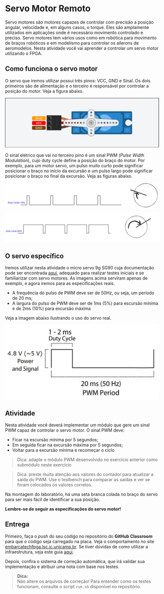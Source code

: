 # Servo Motor Remoto

Servo motores são motores capazes de controlar com precisão a posição angular, velocidade e, em alguns casos, o torque. Eles são amplamente utilizados em aplicações onde é necessário movimento controlado e preciso. Servo motores tem vários usos como em robótica para movimento de braços robóticos e em modelismo para controlar os ailerons de aeromodelos. Nesta atividade você vai aprender a controlar um servo motor utilizando o FPGA.

## Como funciona o servo motor

O servo que iremos utilizar possui três pinos: VCC, GND e Sinal. Os dois primeiros são de alimentação e o terceiro é responsável por controlar a posição do motor. Veja a figura abaixo.

![servo](imgs/pinos_servo.png)

O sinal elétrico que vai no terceiro pino é um sinal PWM (*Pulse Width Modulation*), cujo duty cycle define a posição do braço do motor. Por exemplo, para um motor servo, um pulso muito curto pode significar posicionar o braço no início da excursão e um pulso largo pode significar posicionar o braço no final da excursão. Veja as figuras abaixo.

![servo_curto](imgs/servo_curto.png)

![servo_longo](imgs/servo_longo.png)

## O servo específico

Iremos utilizar nesta atividade o micro servo 9g SG90 cuja documentação pode ser encontrada [aqui](http://www.ee.ic.ac.uk/pcheung/teaching/DE1_EE/stores/sg90_datasheet.pdf), adequado para realizar testes iniciais e se familiarizar com servo motores. As imagens acima serviram apenas de exemplo, e agora iremos para as especificações reais.

- A frequência do pulso de PWM deve ser de 50Hz, ou seja, um período de 20 ms;
- A largura do pulso de PWM deve ser de 1ms (5%) para escursão mínima e de 2ms (10%) para excursão máxima

Veja a imagem abaixo ilustrando o uso do servo real.

![servo_real](imgs/servo_real.png)

## Atividade

Nesta atividade você deverá implementar um módulo que gere um sinal PWM capaz de controlar o servo motor. O sinal PWM deve:

- Ficar na escursão mínima por 5 segundos;
- Em seguida ficar na excursão máxima por 5 segundos;
- Voltar para a excursão mínima e recomeçar o ciclo

> Dica: adapte o módulo PWM desenvolvido no exercício anterior como submódulo neste exercício

> Dica: preste muita atenção aos valores do contador para atualizar a saida do PWM. Use o testbench para comparar as saídas e ver se foram colocados os valores corretos.

Na montagem do laboratório, há uma seta branca colada no braço do servo para ser mais fácil de identificar a sua posição.

**Lembre-se de seguir as especificações do servo motor!**

## Entrega

Primeiro, faça o *push* do seu código no repositório do **GitHub Classroom** para que o código seja carregado na placa. Veja o comportamento no site [embarcatechfpga.lsc.ic.unicamp.br](https://embarcatechfpga.lsc.ic.unicamp.br). Se tiver dúvidas de como utilizar a infraestrutura, veja este guia [aqui](guia_remoto.md).

Depois, confira o sistema de correção automática, que irá validar sua implementação e atribuir uma nota com base nos testes.

> **Dica:**  
Não altere os arquivos de correção! Para entender como os testes funcionam, consulte o script `run.sh` disponível no repositório.


